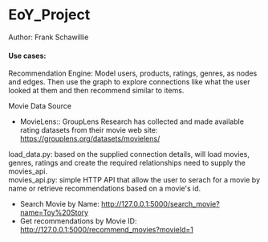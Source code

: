 # EoY_Project

Author: Frank Schawillie

#### Use cases:
Recommendation Engine: Model users, products, ratings, genres, as nodes and edges. Then use the graph to explore connections like what the user looked at them and then recommend similar to items.   

Movie Data Source
* MovieLens:: GroupLens Research has collected and made available rating datasets from their movie web site: https://grouplens.org/datasets/movielens/

load_data.py: based on the supplied connection details, will load movies, genres, ratings and create the required relationships need to supply the movies_api.  
movies_api.py: simple HTTP API that allow the user to serach for a movie by name or retrieve recommendations based on a movie's id. 
* Search Movie by Name: http://127.0.0.1:5000/search_movie?name=Toy%20Story
* Get recommendations by Movie ID: http://127.0.0.1:5000/recommend_movies?movieId=1
